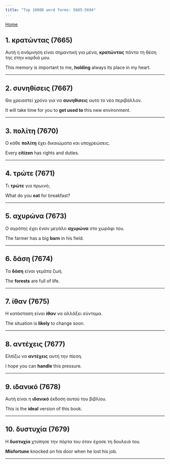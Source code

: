 ```yaml
---
title: "Top 10000 word forms: 5685-5694"
...
```


[Home](./) 

## 1. κρατώντας (7665)

Αυτή η ανάμνηση είναι σημαντική για μένα, **κρατώντας** πάντα τη θέση της στην καρδιά μου.  

This memory is important to me, **holding** always its place in my heart.

---

## 2. συνηθίσεις (7667)

Θα χρειαστεί χρόνο για να **συνηθίσεις** αυτό το νέο περιβάλλον.

It will take time for you to **get used to** this new environment.

---

## 3. πολίτη (7670)

Ο κάθε **πολίτη** έχει δικαιώματα και υποχρεώσεις.

Every **citizen** has rights and duties.

---

## 4. τρώτε (7671)

Τι **τρώτε** για πρωινό;  

What do you **eat** for breakfast?

---

## 5. αχυρώνα (7673)

Ο αγρότης έχει έναν μεγάλο **αχυρώνα** στο χωράφι του.  

The farmer has a big **barn** in his field.

---

## 6. δάση (7674)

Τα **δάση** είναι γεμάτα ζωή.  

The **forests** are full of life.

---

## 7. ίθαν (7675)

Η κατάσταση είναι **ίθαν** να αλλάξει σύντομα.

The situation is **likely** to change soon.

---

## 8. αντέχεις (7677)

Ελπίζω να **αντέχεις** αυτή την πίεση.

I hope you can **handle** this pressure.

---

## 9. ιδανικό (7678)

Αυτή είναι η **ιδανικό** έκδοση αυτού του βιβλίου.

This is the **ideal** version of this book.

---

## 10. δυστυχία (7679)

Η **δυστυχία** χτύπησε την πόρτα του όταν έχασε τη δουλειά του.  

**Misfortune** knocked on his door when he lost his job.

---

